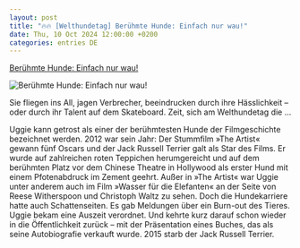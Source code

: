 ```yaml
---
layout: post
title: "🔥🔥 [Welthundetag] Berühmte Hunde: Einfach nur wau!"
date: Thu, 10 Oct 2024 12:00:00 +0200
categories: entries DE
---
```

[Berühmte Hunde: Einfach nur wau!](https://www.spiegel.de/panorama/welthundetag-diese-hunde-sind-beruehmt-einfach-nur-wau-a-891c7dba-c4da-4f8b-8a70-297f22768ae0)

![Berühmte Hunde: Einfach nur wau!](https://cdn.prod.www.spiegel.de/images/43b6ecf3-945c-4d99-8901-7470c73bbf4b_w1200_r1.778_fpx40.74_fpy55.01.jpg)

Sie fliegen ins All, jagen Verbrecher, beeindrucken durch ihre Hässlichkeit – oder durch ihr Talent auf dem Skateboard. Zeit, sich am Welthundetag die ...

Uggie kann getrost als einer der berühmtesten Hunde der Filmgeschichte bezeichnet werden. 2012 war sein Jahr: Der Stummfilm »The Artist« gewann fünf Oscars und der Jack Russell Terrier galt als Star des Films. Er wurde auf zahlreichen roten Teppichen herumgereicht und auf dem berühmten Platz vor dem Chinese Theatre in Hollywood als erster Hund mit einem Pfotenabdruck im Zement geehrt. Außer in »The Artist« war Uggie unter anderem auch im Film »Wasser für die Elefanten« an der Seite von Reese Witherspoon und Christoph Waltz zu sehen. Doch die Hundekarriere hatte auch Schattenseiten. Es gab Meldungen über ein Burn-out des Tieres. Uggie bekam eine Auszeit verordnet. Und kehrte kurz darauf schon wieder in die Öffentlichkeit zurück – mit der Präsentation eines Buches, das als seine Autobiografie verkauft wurde. 2015 starb der Jack Russell Terrier.

